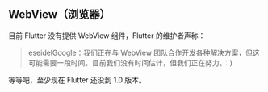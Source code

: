 
## WebView（浏览器）
目前 Flutter 没有提供 WebView 组件，Flutter 的维护者声称：

> eseidelGoogle：我们正在与 WebView 团队合作开发各种解决方案，但这可能需要一段时间。目前我们没有时间估计，但我们正在努力。：)

等等吧，至少现在 Flutter 还没到 1.0 版本。